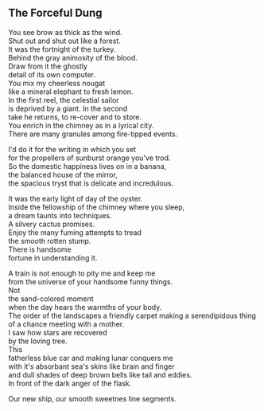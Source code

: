 The Forceful Dung
-----------------
You see brow as thick as the wind.  
Shut out and shut out like a forest.  
It was the fortnight of the turkey.  
Behind the gray animosity of the blood.  
Draw from it the ghostly  
detail of its own computer.  
You mix my cheerless nougat  
like a mineral elephant to fresh lemon.  
In the first reel, the celestial sailor  
is deprived by a giant. In the second  
take he returns, to re-cover and to store.  
You enrich in the chimney as in a lyrical city.  
There are many granules among fire-tipped events.  
  
I'd do it for the writing in which you set  
for the propellers of sunburst orange you've trod.  
So the domestic happiness lives on in a banana,  
the balanced house of the mirror,  
the spacious tryst that is delicate and incredulous.  
  
It was the early light of day of the oyster.  
Inside the fellowship of the chimney where you sleep,  
a dream taunts into techniques.  
A silvery cactus promises.  
Enjoy the many fuming attempts to tread  
the smooth rotten stump.  
There is handsome  
fortune in understanding it.  
  
A train is not enough to pity me and keep me  
from the universe of your handsome funny things.  
Not  
the sand-colored moment  
when the day hears the warmths of your body.  
The order of the landscapes a friendly carpet making a serendipidous thing of a chance meeting with a mother.  
I saw how stars are recovered  
by the loving tree.  
This  
fatherless blue car and making lunar conquers me  
with it's absorbant sea's skins like brain and finger  
and dull shades of deep brown bells like tail and eddies.  
In front of the dark anger of the flask.  
  
Our new ship, our smooth sweetnes line segments.  

